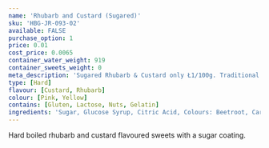 ```yaml
---
name: 'Rhubarb and Custard (Sugared)'
sku: 'HBG-JR-093-02'
available: FALSE
purchase_option: 1
price: 0.01
cost_price: 0.0065
container_water_weight: 919
container_sweets_weight: 0
meta_description: 'Sugared Rhubarb & Custard only Ł1/100g. Traditional sweets and more at Humbugs Confectionery Store. Specialists in satisfying your sweet tooth!'
type: [Hard]
flavour: [Custard, Rhubarb]
colour: [Pink, Yellow]
contains: [Gluten, Lactose, Nuts, Gelatin]
ingredients: 'Sugar, Glucose Syrup, Citric Acid, Colours: Beetroot, Carotene'
---
```

Hard boiled rhubarb and custard flavoured sweets with a sugar coating.